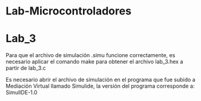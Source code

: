 # Lab-Microcontroladores
# Lab_3

Para que el archivo de simulación .simu funcione correctamente, es necesario aplicar el comando make para obtener el archivo lab_3.hex a partir de lab_3.c

Es necesario abrir el archivo de simulación en el programa que fue subido a Mediación Virtual llamado Simulide, la versión del programa corresponde a: SimulIDE-1.0
